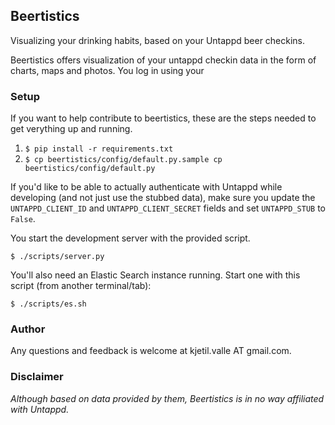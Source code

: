 ## Beertistics

Visualizing your drinking habits, based on your Untappd beer checkins.

Beertistics offers visualization of your untappd checkin data in the form of charts, maps and photos.
You log in using your

### Setup

If you want to help contribute to beertistics, these are the steps needed to get verything up and running.

1. `$ pip install -r requirements.txt`
1. `$ cp beertistics/config/default.py.sample cp beertistics/config/default.py`

If you'd like to be able to actually authenticate with Untappd while developing (and not just use the stubbed data), make sure you update the `UNTAPPD_CLIENT_ID` and `UNTAPPD_CLIENT_SECRET` fields and set `UNTAPPD_STUB` to `False`.

You start the development server with the provided script.

    $ ./scripts/server.py

You'll also need an Elastic Search instance running. Start one with this script (from another terminal/tab):

    $ ./scripts/es.sh

### Author

Any questions and feedback is welcome at kjetil.valle AT gmail.com.

### Disclaimer

*Although based on data provided by them, Beertistics is in no way affiliated with Untappd.*